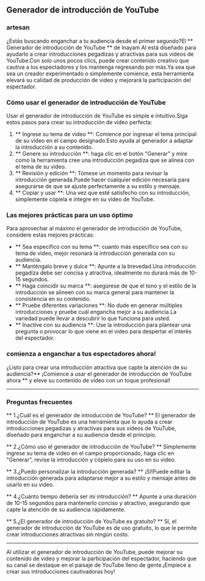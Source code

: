 ## Generador de introducción de YouTube

### artesan

¿Estás buscando enganchar a tu audiencia desde el primer segundo?El ** Generador de introducción de YouTube ** de Inayam AI está diseñado para ayudarlo a crear introducciones pegadizas y atractivas para sus videos de YouTube.Con solo unos pocos clics, puede crear contenido creativo que cautiva a los espectadores y los mantenga regresando por más.Ya sea que sea un creador experimentado o simplemente comience, esta herramienta elevará su calidad de producción de video y mejorará la participación del espectador.

### Cómo usar el generador de introducción de YouTube

Usar el generador de introducción de YouTube es simple e intuitivo.Siga estos pasos para crear su introducción de video perfecta:

1. ** Ingrese su tema de video **: Comience por ingresar el tema principal de su video en el campo designado.Esto ayuda al generador a adaptar la introducción a su contenido.
2. ** Genere su introducción **: haga clic en el botón "Generar" y mire como la herramienta cree una introducción pegadiza que se alinea con el tema de su video.
3. ** Revisión y edición **: Tómese un momento para revisar la introducción generada.Puede hacer cualquier edición necesaria para asegurarse de que se ajuste perfectamente a su estilo y mensaje.
4. ** Copiar y usar **: Una vez que esté satisfecho con su introducción, simplemente cópiela e integre en su video de YouTube.

### Las mejores prácticas para un uso óptimo

Para aprovechar al máximo el generador de introducción de YouTube, considere estas mejores prácticas:

- ** Sea específico con su tema **: cuanto más específico sea con su tema de video, mejor resonará la introducción generada con su audiencia.
- ** Manténgalo breve y dulce **: Apunte a la brevedad.Una introducción pegadiza debe ser concisa y atractiva, idealmente no durará más de 10-15 segundos.
- ** Haga coincidir su marca **: asegúrese de que el tono y el estilo de la introducción se alineen con su marca general para mantener la consistencia en su contenido.
- ** Pruebe diferentes variaciones **: No dude en generar múltiples introducciones y pruebe cuál engancha mejor a su audiencia.La variedad puede llevar a descubrir lo que funciona para usted.
- ** Inactive con su audiencia **: Use la introducción para plantear una pregunta o provocar lo que viene en el video para despertar el interés del espectador.

### comienza a enganchar a tus espectadores ahora!

¿Listo para crear una introducción atractiva que capte la atención de su audiencia?** ¡Comience a usar el generador de introducción de YouTube ahora ** y eleve su contenido de video con un toque profesional!

---

### Preguntas frecuentes

** 1.¿Cuál es el generador de introducción de YouTube? **
El generador de introducción de YouTube es una herramienta que lo ayuda a crear introducciones pegadizas y atractivas para sus videos de YouTube, diseñado para enganchar a su audiencia desde el principio.

** 2.¿Cómo uso el generador de introducción de YouTube? **
Simplemente ingrese su tema de video en el campo proporcionado, haga clic en "Generar", revise la introducción y cópielo para su uso en su video.

** 3.¿Puedo personalizar la introducción generada? **
¡Sí!Puede editar la introducción generada para adaptarse mejor a su estilo y mensaje antes de usarlo en su video.

** 4.¿Cuánto tiempo debería ser mi introducción? **
Apunte a una duración de 10-15 segundos para mantenerlo conciso y atractivo, asegurando que capte la atención de su audiencia rápidamente.

** 5.¿El generador de introducción de YouTube es gratuito? **
Sí, el generador de introducción de YouTube es de uso gratuito, lo que le permite crear introducciones atractivas sin ningún costo.

---

Al utilizar el generador de introducción de YouTube, puede mejorar su contenido de video y mejorar la participación del espectador, haciendo que su canal se destaque en el paisaje de YouTube lleno de gente.¡Empiece a crear sus introducciones cautivadoras hoy!